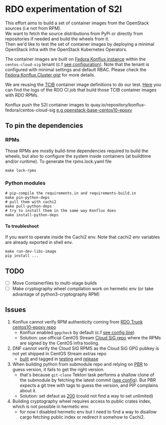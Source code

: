 # RDO experimentation of S2I

This effort aims to build a set of container images from the OpenStack sources (i.e not from RPM).  
We want to fetch the source distributions from PyPi or directly from repositories if needed and build the wheels from it.    
Then we'd like to test the set of container images by deploying a minimal OpenStack infra with the OpenStack 
Kubernetes Operators.  

The container images are built on [Fedora Konflux instance](https://konflux.apps.kfluxfedorap01.toli.p1.openshiftapps.com/application-pipeline) within the `centos-cloud-sig`
tenant (c.f [see configuration](https://gitlab.com/fedora/infrastructure/konflux/tenants-config/-/tree/main/cluster/kfluxfedorap01/centos-cloud-sig?ref_type=heads)). Note that the tenant
is configured with minimal settings and default RBAC. Please check the [Fedora Konflux Cluster gist](https://gist.github.com/ralphbean/a3644111a549e8cedb0b207f90d42dc9#file-readme-md) for more details.

We are reusing the [TCIB](https://github.com/openstack-k8s-operators/tcib) container image definitions to do our test. [Here](https://softwarefactory-project.io/zuul/t/rdoproject.org/builds?job_name=validate-buildsys-tags-epoxy-testing-tcib-container-build-scenario000-centos9&project=rdoinfo) you can find the logs of the RDO CI job that build those TCIB container images with RDO RPMs.  

Konflux push the S2I container images to quay.io/repository/konflux-fedora/centos-cloud-sig [e.g openstack-base-centos10-epoxy](https://quay.io/repository/konflux-fedora/centos-cloud-sig/openstack-base-centos10-epoxy?tab=tags)

## To pin the dependencies
### RPMs
Those RPMs are mostly build-time dependencies required to build the wheels, but also to configure the system inside containers (at buildtime and/or runtime).
To generate the rpms.lock.yaml file
```
make lock-rpms
```
### Python modules
```
# pip-compile the requirements.in and requirements-build.in 
make pin-python-deps
# pull them with cachi2
make pull-python-deps
# try to install them in the same way Konflux does
make install-python-deps
```
#### To troubleshoot
If you want to operate inside the Cachi2 env.
Note that cachi2 env variables are already exported in shell env.
```
make run-dev-libs-image
pip install ...
```
## TODO
- [ ] Move Containerfiles to multi-stage builds
- [ ] Make cryptography wheel compilation work on hermetic env (or take advantage of python3-cryptography RPM) 

## Issues
1. Konflux cannot verify RPM authenticity coming from [RDO Trunk centos10-epoxy repo](https://trunk.rdoproject.org/centos10-master/deps/latest/)
    - Konflux enabled `gpgcheck` by default (c.f [see config line](https://github.com/containerbuildsystem/cachi2/blob/7f09150bc4587ffa58cced9c76ea8de1cfec023e/cachi2/core/package_managers/rpm/main.py#L451))
    - Solution: use official CentOS Stream [Cloud SiG repo](https://buildlogs.centos.org/centos/10-stream/cloud/x86_64/openstack-epoxy/) where the RPMs are signed by the CentOS infra tooling.
2. DNF cannot verify the Cloud SiG RPMS as the Cloud SiG GPG pubkey is not yet shipped in CentOS Stream extras repo
    - [built](https://cbs.centos.org/koji/taskinfo?taskID=4341441) and tagged in [testing](https://cbs.centos.org/koji/taskinfo?taskID=4350817) and [release](https://cbs.centos.org/koji/taskinfo?taskID=4350818)
3. When building python from submodule repo and relying on [PBR](https://github.com/openstack/pbr) to guess version, it fails to get the right version.
    - that's because `git-clone` Tekton task performs a shallow clone of the submodule by fetching the latest commit ([see config](https://github.com/konflux-ci/build-definitions/blob/609f834ed3673445765d04e52844c1417e6ae065/task/git-clone/0.1/git-clone.yaml#L32)). But PBR expects a git tree with tags to guess the version, and PIP complains about it.
    - Solution: set defaut as [200](https://github.com/jcapiitao/rdo-konflux-s2i/blob/1cdf7b2728b591fc2e11562c3a1e7069a205b21c/.tekton/openstack-base-pull-request.yaml#L29) (could not find a way to set unlimited)
4. Building cryptography wheel requires access to public crates index, which is not possible in hermetic env.
    - for now I disabled hermetic env but I need to find a way to disallow cargo fetching public index or redirect it somehow to Cachi2.
